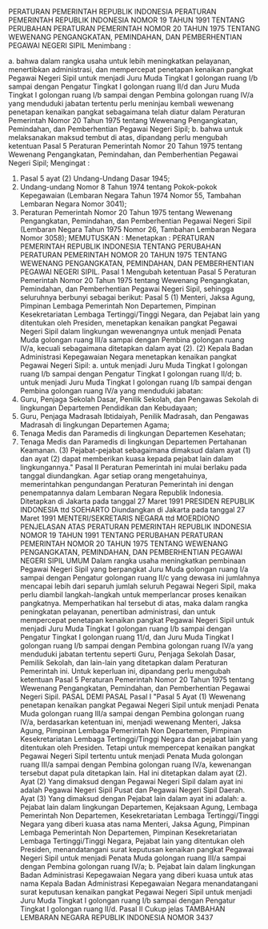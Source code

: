  PERATURAN PEMERINTAH REPUBLIK INDONESIA PERATURAN PEMERINTAH REPUBLIK INDONESIA NOMOR 19 TAHUN 1991 TENTANG PERUBAHAN PERATURAN PEMERINTAH NOMOR 20 TAHUN 1975 TENTANG WEWENANG PENGANGKATAN, PEMINDAHAN, DAN PEMBERHENTIAN PEGAWAI NEGERI SIPIL
Menimbang :

a. bahwa dalam rangka usaha untuk lebih meningkatkan pelayanan, menertibkan administrasi, dan mempercepat penetapan kenaikan pangkat Pegawai Negeri Sipil untuk menjadi Juru Muda Tingkat I golongan ruang I/b sampai dengan Pengatur Tingkat I golongan ruang II/d dan Juru Muda Tingkat I golongan ruang I/b sampai dengan Pembina golongan ruang IV/a yang menduduki jabatan tertentu perlu meninjau kembali wewenang penetapan kenaikan pangkat sebagaimana telah diatur dalam Peraturan Pemerintah Nomor 20 Tahun 1975 tentang Wewenang Pengangkatan, Pemindahan, dan Pemberhentian Pegawai Negeri Sipil;
b. bahwa untuk melaksanakan maksud tembut di atas, dipandang perlu mengubah ketentuan Pasal 5 Peraturan Pemerintah Nomor 20 Tahun 1975 tentang Wewenang Pengangkatan, Pemindahan, dan Pemberhentian Pegawai Negeri Sipil;
Mengingat :

1. Pasal 5 ayat (2) Undang-Undang Dasar 1945;
2. Undang-undang Nomor 8 Tahun 1974 tentang Pokok-pokok Kepegawaian (Lembaran Negara Tahun 1974 Nomor 55, Tambahan Lembaran Negara Nomor 3041);
3. Peraturan Pemerintah Nomor 20 Tahun 1975 tentang Wewenang Pengangkatan, Pemindahan, dan Pemberhentian Pegawai Negeri Sipil (Lembaran Negara Tahun 1975 Nomor 26, Tambahan Lembaran Negara Nomor 3058);
MEMUTUSKAN :
 Menetapkan : PERATURAN PEMERINTAH REPUBLIK INDONESIA TENTANG PERUBAHAN PERATURAN PEMERINTAH NOMOR 20 TAHUN 1975 TENTANG WEWENANG PENGANGKATAN, PEMINDAHAN, DAN PEMBERHENTIAN PEGAWAI NEGERI SIPIL.
Pasal 1
Mengubah ketentuan Pasal 5 Peraturan Pemerintah Nomor 20 Tahun 1975 tentang Wewenang Pengangkatan, Pemindahan, dan Pemberhentian Pegawai Negeri Sipil, sehingga seluruhnya berbunyi sebagai berikut:
Pasal 5
(1) Menteri, Jaksa Agung, Pimpinan Lembaga Pemerintah Non Departemen, Pimpinan Kesekretariatan Lembaga Tertinggi/Tinggi Negara, dan Pejabat lain yang ditentukan oleh Presiden, menetapkan kenaikan pangkat Pegawai Negeri Sipil dalam lingkungan wewenangnya untuk menjadi Penata Muda golongan ruang III/a sampai dengan Pembina golongan ruang IV/a, kecuali sebagaimana ditetapkan dalam ayat (2).
(2) Kepala Badan Administrasi Kepegawaian Negara menetapkan kenaikan pangkat Pegawai Negeri Sipil:
a. untuk menjadi Juru Muda Tingkat I golongan ruang I/b sampai dengan Pengatur Tingkat I golongan ruang II/d;
b. untuk menjadi Juru Muda Tingkat I golongan ruang I/b sampai dengan Pembina golongan ruang IV/a yang menduduki jabatan:
1. Guru, Penjaga Sekolah Dasar, Penilik Sekolah, dan Pengawas Sekolah di lingkungan Departemen Pendidikan dan Kebudayaan;
2. Guru, Penjaga Madrasah Ibtidaiyah, Penilik Madrasah, dan Pengawas Madrasah di lingkungan Departemen Agama;
3. Tenaga Medis dan Paramedis di lingkungan Departemen Kesehatan;
4. Tenaga Medis dan Paramedis di lingkungan Departemen Pertahanan Keamanan.
(3) Pejabat-pejabat sebagaimana dimaksud dalam ayat (1) dan ayat (2) dapat memberikan kuasa kepada pejabat lain dalam lingkungannya."
Pasal II
Peraturan Pemerintah ini mulai berlaku pada tanggal diundangkan.
Agar setiap orang mengetahuinya, memerintahkan pengundangan Peraturan Pemerintah ini dengan penempatannya dalam Lembaran Negara Republik Indonesia. Ditetapkan di Jakarta pada tanggal 27 Maret 1991 PRESIDEN REPUBLIK INDONESIA ttd SOEHARTO Diundangkan di Jakarta pada tanggal 27 Maret 1991 MENTERI/SEKRETARIS NEGARA ttd MOERDIONO PENJELASAN ATAS PERATURAN PEMERINTAH REPUBLIK INDONESIA NOMOR 19 TAHUN 1991 TENTANG PERUBAHAN PERATURAN PEMERINTAH NOMOR 20 TAHUN 1975 TENTANG WEWENANG PENGANGKATAN, PEMINDAHAN, DAN PEMBERHENTIAN PEGAWAI NEGERI SIPIL UMUM Dalam rangka usaha meningkatkan pembinaan Pegawai Negeri Sipil yang berpangkat Juru Muda golongan ruang I/a sampai dengan Pengatur golongan ruang II/c yang dewasa ini jumlahnya mencapai lebih dari separuh jumlah seluruh Pegawai Negeri Sipil, maka perlu diambil langkah-langkah untuk memperlancar proses kenaikan pangkatnya. Memperhatikan hal tersebut di atas, maka dalam rangka peningkatan pelayanan, penertiban administrasi, dan untuk mempercepat penetapan kenaikan pangkat Pegawai Negeri Sipil untuk menjadi Juru Muda Tingkat I golongan ruang I/b sampai dengan Pengatur Tingkat I golongan ruang 11/d, dan Juru Muda Tingkat I golongan ruang I/b sampai dengan Pembina golongan ruang IV/a yang menduduki jabatan tertentu seperti Guru, Penjaga Sekolah Dasar, Pemilik Sekolah, dan lain-lain yang ditetapkan dalam Peraturan Pemerintah ini. Untuk keperluan ini, dipandang perlu mengubah ketentuan Pasal 5 Peraturan Pemerintah Nomor 20 Tahun 1975 tentang Wewenang Pengangkatan, Pemindahan, dan Pemberhentian Pegawai Negeri Sipil. PASAL DEMI PASAL
Pasal I
"Pasal 5 Ayat (1) Wewenang penetapan kenaikan pangkat Pegawai Negeri Sipil untuk menjadi Penata Muda golongan ruang III/a sampai dengan Pembina golongan ruang IV/a, berdasarkan ketentuan ini, menjadi wewenang Menteri, Jaksa Agung, Pimpinan Lembaga Pemerintah Non Departemen, Pimpinan Kesekretariatan Lembaga Tertinggi/Tinggi Negara dan pejabat lain yang ditentukan oleh Presiden. Tetapi untuk mempercepat kenaikan pangkat Pegawai Negeri Sipil tertentu untuk menjadi Penata Muda golongan ruang III/a sampai dengan Pembina golongan ruang IV/a, kewenangan tersebut dapat pula ditetapkan lain. Hal ini ditetapkan dalam ayat (2). Ayat (2) Yang dimaksud dengan Pegawai Negeri Sipil dalam ayat ini adalah Pegawai Negeri Sipil Pusat dan Pegawai Negeri Sipil Daerah. Ayat (3) Yang dimaksud dengan Pejabat lain dalam ayat ini adalah:
a. Pejabat lain dalam lingkungan Departemen, Kejaksaan Agung, Lembaga Pemerintah Non Departemen, Kesekretariatan Lembaga Tertinggi/Tinggi Negara yang diberi kuasa atas nama Menteri, Jaksa Agung, Pimpinan Lembaga Pemerintah Non Departemen, Pimpinan Kesekretariatan Lembaga Tertinggi/Tinggi Negara, Pejabat lain yang ditentukan oleh Presiden, menandatangani surat keputusan kenaikan pangkat Pegawai Negeri Sipil untuk menjadi Penata Muda golongan ruang III/a sampai dengan Pembina golongan ruang IV/a;
b. Pejabat lain dalam lingkungan Badan Administrasi Kepegawaian Negara yang diberi kuasa untuk atas nama Kepala Badan Administrasi Kepegawaian Negara menandatangani surat keputusan kenaikan pangkat Pegawai Negeri Sipil untuk menjadi Juru Muda Tingkat I golongan ruang I/b sampai dengan Pengatur Tingkat I golongan ruang II/d.
Pasal II
Cukup jelas TAMBAHAN LEMBARAN NEGARA REPUBLIK INDONESIA NOMOR 3437